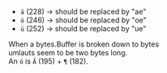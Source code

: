 - `ä` (228) -> should be replaced by "ae"
- `ö` (246) -> should be replaced by "oe"
- `ü` (252) -> should be replaced by "ue"

When a bytes.Buffer is broken down to bytes \
umlauts seem to be two bytes long.\
An `ö` is `Ã` (195) + `¶` (182).

